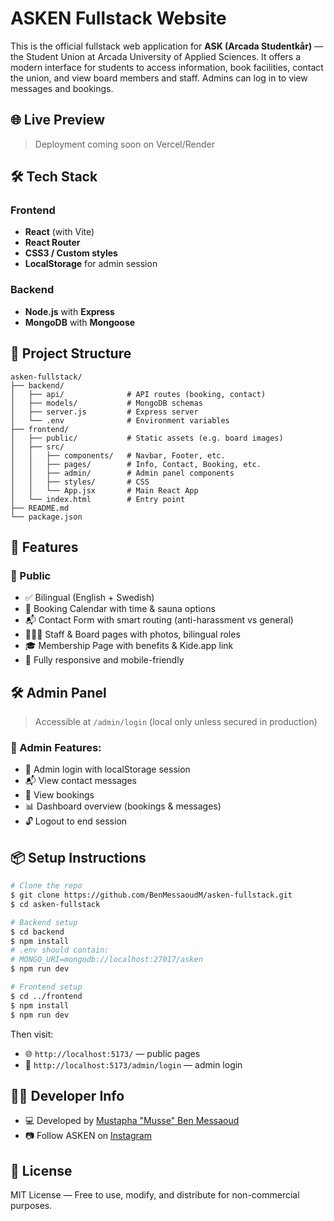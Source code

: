 # ASKEN Fullstack Website

This is the official fullstack web application for **ASK (Arcada Studentkår)** — the Student Union at Arcada University of Applied Sciences. It offers a modern interface for students to access information, book facilities, contact the union, and view board members and staff. Admins can log in to view messages and bookings.

## 🌐 Live Preview
> Deployment coming soon on Vercel/Render

## 🛠️ Tech Stack

### Frontend
- **React** (with Vite)
- **React Router**
- **CSS3 / Custom styles**
- **LocalStorage** for admin session

### Backend
- **Node.js** with **Express**
- **MongoDB** with **Mongoose**

## 📁 Project Structure

```
asken-fullstack/
├── backend/
│   ├── api/              # API routes (booking, contact)
│   ├── models/           # MongoDB schemas
│   ├── server.js         # Express server
│   └── .env              # Environment variables
├── frontend/
│   ├── public/           # Static assets (e.g. board images)
│   ├── src/
│   │   ├── components/   # Navbar, Footer, etc.
│   │   ├── pages/        # Info, Contact, Booking, etc.
│   │   ├── admin/        # Admin panel components
│   │   ├── styles/       # CSS
│   │   └── App.jsx       # Main React App
│   └── index.html        # Entry point
├── README.md
└── package.json
```

## 🔑 Features

### 👥 Public
- ✅ Bilingual (English + Swedish)
- 📅 Booking Calendar with time & sauna options
- 📬 Contact Form with smart routing (anti-harassment vs general)
- 🧑‍🤝‍🧑 Staff & Board pages with photos, bilingual roles
- 🎓 Membership Page with benefits & Kide.app link
- 📱 Fully responsive and mobile-friendly

## 🛠️ Admin Panel

> Accessible at `/admin/login` (local only unless secured in production)

### 👤 Admin Features:
- 🔐 Admin login with localStorage session
- 📬 View contact messages
- 📅 View bookings
- 📊 Dashboard overview (bookings & messages)
- 🔓 Logout to end session

## 📦 Setup Instructions

```bash
# Clone the repo
$ git clone https://github.com/BenMessaoudM/asken-fullstack.git
$ cd asken-fullstack

# Backend setup
$ cd backend
$ npm install
# .env should contain:
# MONGO_URI=mongodb://localhost:27017/asken
$ npm run dev

# Frontend setup
$ cd ../frontend
$ npm install
$ npm run dev
```

Then visit:

- 🌐 `http://localhost:5173/` — public pages  
- 🔐 `http://localhost:5173/admin/login` — admin login

## 🧑‍💻 Developer Info

- 💻 Developed by [Mustapha "Musse" Ben Messaoud](https://www.linkedin.com/in/mubenmessaoud)
- 📷 Follow ASKEN on [Instagram](https://www.instagram.com/askenfi)

## 📄 License
MIT License — Free to use, modify, and distribute for non-commercial purposes.
